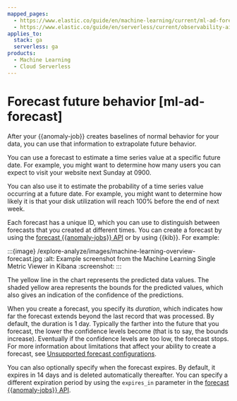 ```yaml
---
mapped_pages:
  - https://www.elastic.co/guide/en/machine-learning/current/ml-ad-forecast.html
  - https://www.elastic.co/guide/en/serverless/current/observability-aiops-forecast-anomalies.html
applies_to:
  stack: ga
  serverless: ga
products:
  - Machine Learning
  - Cloud Serverless
---
```


# Forecast future behavior [ml-ad-forecast]

After your {{anomaly-job}} creates baselines of normal behavior for your data, you can use that information to extrapolate future behavior.

You can use a forecast to estimate a time series value at a specific future date. For example, you might want to determine how many users you can expect to visit your website next Sunday at 0900.

You can also use it to estimate the probability of a time series value occurring at a future date. For example, you might want to determine how likely it is that your disk utilization will reach 100% before the end of next week.

Each forecast has a unique ID, which you can use to distinguish between forecasts that you created at different times. You can create a forecast by using the [forecast {{anomaly-jobs}} API](https://www.elastic.co/docs/api/doc/elasticsearch/operation/operation-ml-forecast) or by using {{kib}}. For example:

:::{image} /explore-analyze/images/machine-learning-overview-forecast.jpg
:alt: Example screenshot from the Machine Learning Single Metric Viewer in Kibana
:screenshot:
:::

The yellow line in the chart represents the predicted data values. The shaded yellow area represents the bounds for the predicted values, which also gives an indication of the confidence of the predictions.

When you create a forecast, you specify its *duration*, which indicates how far the forecast extends beyond the last record that was processed. By default, the duration is 1 day. Typically the farther into the future that you forecast, the lower the confidence levels become (that is to say, the bounds increase). Eventually if the confidence levels are too low, the forecast stops. For more information about limitations that affect your ability to create a forecast, see [Unsupported forecast configurations](ml-limitations.md#ml-forecast-config-limitations).

You can also optionally specify when the forecast expires. By default, it expires in 14 days and is deleted automatically thereafter. You can specify a different expiration period by using the `expires_in` parameter in the [forecast {{anomaly-jobs}} API](https://www.elastic.co/docs/api/doc/elasticsearch/operation/operation-ml-forecast).
